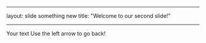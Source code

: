 
---

layout: slide
something new
title: "Welcome to our second slide!"

---

Your text
Use the left arrow to go back!
